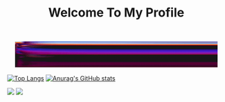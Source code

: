 <h1 align="center">Welcome To My Profile</h1>

‎ <p align="center">![Dn gif](https://raw.githubusercontent.com/ScrimCreations/ScrimCreations/main/Images/standard.gif) </p>


[![Top Langs](https://github-readme-stats.vercel.app/api/top-langs/?username=ScrimCreations&show_icons=true&theme=radical)]()
[![Anurag's GitHub stats](https://github-readme-stats.vercel.app/api?username=ScrimCreations&show_icons=true&theme=radical)]()

![](https://komarev.com/ghpvc/?username=ScrimCreations&color=ff0033)
![](https://img.shields.io/github/stars/ScrimCreations?color=%23ff0033&style=flat)
